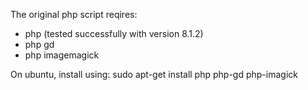 The original php script reqires:
- php (tested successfully with version 8.1.2)
- php gd
- php imagemagick

On ubuntu, install using:
    sudo apt-get install php php-gd php-imagick
